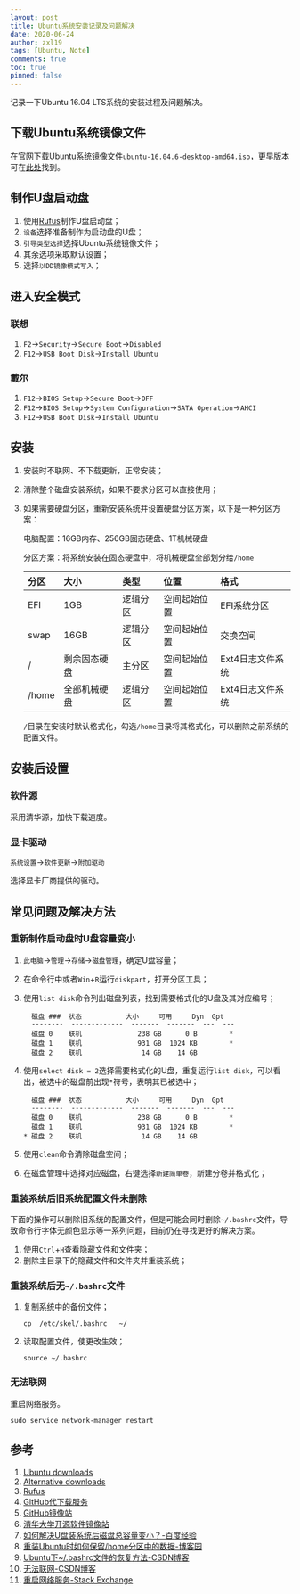 ```yaml
---
layout: post
title: Ubuntu系统安装记录及问题解决
date: 2020-06-24
author: zxl19
tags: [Ubuntu, Note]
comments: true
toc: true
pinned: false
---
```


记录一下Ubuntu 16.04 LTS系统的安装过程及问题解决。

<!-- more -->

## 下载Ubuntu系统镜像文件

在[官网](https://ubuntu.com/download)下载Ubuntu系统镜像文件`ubuntu-16.04.6-desktop-amd64.iso`，更早版本可在[此处](https://ubuntu.com/download/alternative-downloads)找到。

## 制作U盘启动盘

1. 使用[Rufus](https://rufus.ie/zh/)制作U盘启动盘；
2. `设备`选择准备制作为启动盘的U盘；
3. `引导类型选择`选择Ubuntu系统镜像文件；
4. 其余选项采取默认设置；
5. 选择`以DD镜像模式写入`；

## 进入安全模式

### 联想

1. `F2`->`Security`->`Secure Boot`->`Disabled`
2. `F12`->`USB Boot Disk`->`Install Ubuntu`

### 戴尔

1. `F12`->`BIOS Setup`->`Secure Boot`->`OFF`
2. `F12`->`BIOS Setup`->`System Configuration`->`SATA Operation`->`AHCI`
3. `F12`->`USB Boot Disk`->`Install Ubuntu`

## 安装

1. 安装时不联网、不下载更新，正常安装；
2. 清除整个磁盘安装系统，如果不要求分区可以直接使用；
3. 如果需要硬盘分区，重新安装系统并设置硬盘分区方案，以下是一种分区方案：

    电脑配置：16GB内存、256GB固态硬盘、1T机械硬盘

    分区方案：将系统安装在固态硬盘中，将机械硬盘全部划分给`/home`

    | 分区 | 大小 | 类型 | 位置 | 格式 |
    | :------ | :------ | :------ | :------ | :------ |
    | EFI | 1GB | 逻辑分区 | 空间起始位置 | EFI系统分区 |
    | swap | 16GB| 逻辑分区 | 空间起始位置 | 交换空间 |
    | / | 剩余固态硬盘 | 主分区 | 空间起始位置 | Ext4日志文件系统 |
    | /home | 全部机械硬盘 | 逻辑分区 | 空间起始位置 | Ext4日志文件系统 |

    `/`目录在安装时默认格式化，勾选`/home`目录将其格式化，可以删除之前系统的配置文件。

## 安装后设置

### 软件源

采用清华源，加快下载速度。

### 显卡驱动

`系统设置`->`软件更新`->`附加驱动`

选择显卡厂商提供的驱动。

## 常见问题及解决方法

### 重新制作启动盘时U盘容量变小

1. `此电脑`->`管理`->`存储`->`磁盘管理`，确定U盘容量；
2. 在命令行中或者`Win`+`R`运行`diskpart`，打开分区工具；
3. 使用`list disk`命令列出磁盘列表，找到需要格式化的U盘及其对应编号；

    ```shell
      磁盘 ###  状态           大小     可用     Dyn  Gpt
      --------  -------------  -------  -------  ---  ---
      磁盘 0    联机              238 GB      0 B        *
      磁盘 1    联机              931 GB  1024 KB        *
      磁盘 2    联机               14 GB    14 GB
    ```

4. 使用`select disk = 2`选择需要格式化的U盘，重复运行`list disk`，可以看出，被选中的磁盘前出现`*`符号，表明其已被选中；

    ```shell
      磁盘 ###  状态           大小     可用     Dyn  Gpt
      --------  -------------  -------  -------  ---  ---
      磁盘 0    联机              238 GB      0 B        *
      磁盘 1    联机              931 GB  1024 KB        *
    * 磁盘 2    联机               14 GB    14 GB
    ```

5. 使用`clean`命令清除磁盘空间；
6. 在磁盘管理中选择对应磁盘，右键选择`新建简单卷`，新建分卷并格式化；

### 重装系统后旧系统配置文件未删除

下面的操作可以删除旧系统的配置文件，但是可能会同时删除`~/.bashrc`文件，导致命令行字体无颜色显示等一系列问题，目前仍在寻找更好的解决方案。

1. 使用`Ctrl`+`H`查看隐藏文件和文件夹；
2. 删除主目录下的隐藏文件和文件夹并重装系统；

### 重装系统后无`~/.bashrc`文件

1. 复制系统中的备份文件；

    ```shell
    cp  /etc/skel/.bashrc   ~/
    ```

2. 读取配置文件，使更改生效；

    ```shell
    source ~/.bashrc
    ```

### 无法联网

重启网络服务。

```shell
sudo service network-manager restart
```

## 参考

1. [Ubuntu downloads](https://ubuntu.com/download)
2. [Alternative downloads](https://ubuntu.com/download/alternative-downloads)
3. [Rufus](https://rufus.ie/zh/)
4. [GitHub代下载服务](http://g.widyun.com/)
5. [GitHub镜像站](https://github.wuyanzheshui.workers.dev/)
6. [清华大学开源软件镜像站](https://mirrors.tuna.tsinghua.edu.cn)
7. [如何解决U盘装系统后磁盘总容量变小？-百度经验](https://jingyan.baidu.com/article/59703552e754e48fc00740ed.html)
8. [重装Ubuntu时如何保留/home分区中的数据-博客园](https://www.cnblogs.com/maowang1991/p/3270441.html)
9. [Ubuntu下~/.bashrc文件的恢复方法-CSDN博客](https://blog.csdn.net/yucicheung/article/details/79334998)
10. [无法联网-CSDN博客](https://blog.csdn.net/nickdada/article/details/118152182)
11. [重启网络服务-Stack Exchange](https://askubuntu.com/questions/230698/how-to-restart-the-networking-service)
